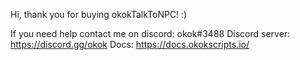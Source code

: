 Hi, thank you for buying okokTalkToNPC! :)

If you need help contact me on discord: okok#3488
Discord server: https://discord.gg/okok
Docs: https://docs.okokscripts.io/